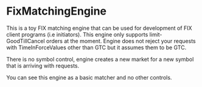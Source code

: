 # FixMatchingEngine

This is a toy FIX matching engine that can be used for development of FIX client programs (i.e initiators). 
This engine only supports limit-GoodTillCancel orders at the moment. Engine does not reject your requests with TimeInForceValues other than GTC
but it assumes them to be GTC.

There is no symbol control, engine creates a new market for a new symbol that is arriving with requests.

You can see this engine as a basic matcher and no other controls.
